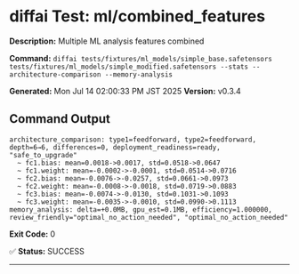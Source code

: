 # diffai Test: ml/combined_features

**Description:** Multiple ML analysis features combined

**Command:** `diffai tests/fixtures/ml_models/simple_base.safetensors tests/fixtures/ml_models/simple_modified.safetensors --stats --architecture-comparison --memory-analysis`

**Generated:** Mon Jul 14 02:00:33 PM JST 2025
**Version:** v0.3.4

## Command Output

```
architecture_comparison: type1=feedforward, type2=feedforward, depth=6→6, differences=0, deployment_readiness=ready, "safe_to_upgrade"
  ~ fc1.bias: mean=0.0018->0.0017, std=0.0518->0.0647
  ~ fc1.weight: mean=-0.0002->-0.0001, std=0.0514->0.0716
  ~ fc2.bias: mean=-0.0076->-0.0257, std=0.0661->0.0973
  ~ fc2.weight: mean=-0.0008->-0.0018, std=0.0719->0.0883
  ~ fc3.bias: mean=-0.0074->-0.0130, std=0.1031->0.1093
  ~ fc3.weight: mean=-0.0035->-0.0010, std=0.0990->0.1113
memory_analysis: delta=+0.0MB, gpu_est=0.1MB, efficiency=1.000000, review_friendly="optimal_no_action_needed", "optimal_no_action_needed"
```

**Exit Code:** 0

✅ **Status:** SUCCESS

---
